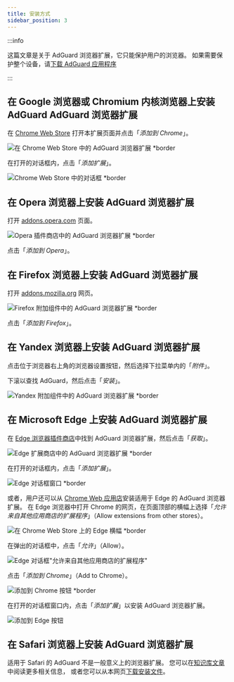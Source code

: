 ```yaml
---
title: 安装方式
sidebar_position: 3
---
```


:::info

这篇文章是关于 AdGuard 浏览器扩展，它只能保护用户的浏览器。 如果需要保护整个设备，请[下载 AdGuard 应用程序](https://agrd.io/download-kb-adblock)

:::

## 在 Google 浏览器或 Chromium 内核浏览器上安装 AdGuard AdGuard 浏览器扩展

在 [Chrome Web Store](https://agrd.io/extension_chrome) 打开本扩展页面并点击「*添加到 Chrome*」。

![在 Chrome Web Store 中的 AdGuard 浏览器扩展 *border](https://cdn.adtidy.org/content/Kb/ad_blocker/browser_extension/ad_blocker_browser_extension_chrome.png)

在打开的对话框内，点击「*添加扩展*」。

![Chrome Web Store 中的对话框 *border](https://cdn.adtidy.org/content/Kb/ad_blocker/browser_extension/ad_blocker_browser_extension_chrome1.png)

## 在 Opera 浏览器上安装 AdGuard 浏览器扩展

打开 [addons.opera.com](https://agrd.io/extension_opera) 页面。

![Opera 插件商店中的 AdGuard 浏览器扩展 *border](https://cdn.adtidy.org/content/Kb/ad_blocker/browser_extension/ad_blocker_browser_extension_opera.png)

点击「*添加到 Opera*」。

## 在 Firefox 浏览器上安装 AdGuard 浏览器扩展

打开 [addons.mozilla.org](https://agrd.io/extension_firefox) 网页。

![Firefox 附加组件中的 AdGuard 浏览器扩展 *border](https://cdn.adtidy.org/content/Kb/ad_blocker/browser_extension/ad_blocker_browser_extension_firefox.png)

点击「*添加到 Firefox*」。

## 在 Yandex 浏览器上安装 AdGuard 浏览器扩展

点击位于浏览器右上角的浏览器设置按钮，然后选择下拉菜单内的「*附件*」。

下滚以查找 AdGuard，然后点击「*安装*」。

![Yandex 附加组件中的 AdGuard 浏览器扩展 *border](https://cdn.adtidy.org/content/Kb/ad_blocker/browser_extension/ad_blocker_browser_extension_yandex.png)

## 在 Microsoft Edge 上安装 AdGuard 浏览器扩展

在 [Edge 浏览器插件商店](https://agrd.io/extension_edge)中找到 AdGuard 浏览器扩展，然后点击「*获取*」。

![Edge 扩展商店中的 AdGuard 浏览器扩展 *border](https://cdn.adtidy.org/content/Kb/ad_blocker/browser_extension/ad_blocker_browser_extension_edge.png)

在打开的对话框内，点击「*添加扩展*」。

![Edge 对话框窗口 *border](https://cdn.adtidy.org/content/Kb/ad_blocker/browser_extension/ad_blocker_browser_extension_edge1.png)

或者，用户还可以从 [Chrome Web 应用店](https://agrd.io/extension_chrome)安装适用于 Edge 的 AdGuard 浏览器扩展。 在 Edge 浏览器中打开 Chrome 的网页，在页面顶部的横幅上选择「*允许来自其他应用商店的扩展程序*」（Allow extensions from other stores）。

![在 Chrome Web Store 上的 Edge 横幅 *border](https://cdn.adtidy.org/content/Kb/ad_blocker/browser_extension/edge_banner.jpg)

在弹出的对话框中，点击「*允许*」（Allow）。

![Edge 对话框"允许来自其他应用商店的扩展程序"](https://cdn.adtidy.org/content/Kb/ad_blocker/browser_extension/allow_from_stores.jpg)

点击「*添加到 Chrome*」（Add to Chrome）。

![添加到 Chrome 按钮 *border](https://cdn.adtidy.org/content/Kb/ad_blocker/browser_extension/add_to_chrome.jpg)

在打开的对话框窗口内，点击「*添加扩展*」以安装 AdGuard 浏览器扩展。

![添加到 Edge 按钮](https://cdn.adtidy.org/content/Kb/ad_blocker/browser_extension/add_to_edge.jpg)

## 在 Safari 浏览器上安装 AdGuard 浏览器扩展

适用于 Safari 的 AdGuard 不是一般意义上的浏览器扩展。 您可以在[知识库文章](/adguard-for-safari/features/general)中阅读更多相关信息， 或者您可以从本网页[下载安装文件](https://agrd.io/safari_release)。
